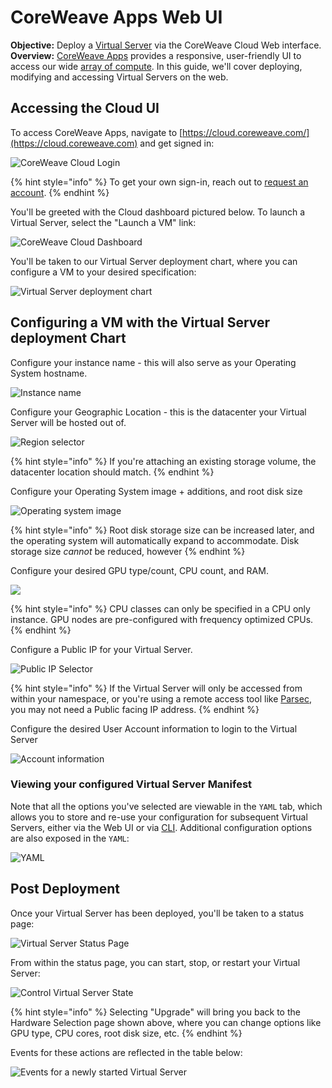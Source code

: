 # CoreWeave Apps Web UI

**Objective:** Deploy a [Virtual Server](../getting-started.md) via the CoreWeave Cloud Web interface.\
**Overview:** [CoreWeave Apps](https://apps.coreweave.com) provides a responsive, user-friendly UI to access our wide [array of compute](https://www.coreweave.com/pricing). In this guide, we'll cover deploying, modifying and accessing Virtual Servers on the web.

## Accessing the Cloud UI

To access CoreWeave Apps, navigate to [https://cloud.coreweave.com/](https://cloud.coreweave.com) and get signed in:

![CoreWeave Cloud Login](<../../docs/.gitbook/assets/image (31).png>)

{% hint style="info" %}
To get your own sign-in, reach out to [request an account](https://cloud.coreweave.com/request-account).
{% endhint %}

You'll be greeted with the Cloud dashboard pictured below. To launch a Virtual Server, select the "Launch a VM" link:

![CoreWeave Cloud Dashboard](<../../docs/.gitbook/assets/image (38).png>)

You'll be taken to our Virtual Server deployment chart, where you can configure a VM to your desired specification:

![Virtual Server deployment chart](<../../docs/.gitbook/assets/image (41).png>)

## Configuring a VM with the Virtual Server deployment Chart

Configure your instance name - this will also serve as your Operating System hostname.

![Instance name](<../../docs/.gitbook/assets/image (42).png>)

Configure your Geographic Location - this is the datacenter your Virtual Server will be hosted out of.

![Region selector](<../../docs/.gitbook/assets/image (43).png>)

{% hint style="info" %}
If you're attaching an existing storage volume, the datacenter location should match.
{% endhint %}

Configure your Operating System image + additions, and root disk size

![Operating system image](<../../docs/.gitbook/assets/image (44).png>)

{% hint style="info" %}
Root disk storage size can be increased later, and the operating system will automatically expand to accommodate. Disk storage size _cannot_ be reduced, however
{% endhint %}

Configure your desired GPU type/count, CPU count, and RAM.

![](<../../docs/.gitbook/assets/image (51).png>)

{% hint style="info" %}
CPU classes can only be specified in a CPU only instance. GPU nodes are pre-configured with frequency optimized CPUs.
{% endhint %}

Configure a Public IP for your Virtual Server.

![Public IP Selector](<../../docs/.gitbook/assets/image (45).png>)

{% hint style="info" %}
If the Virtual Server will only be accessed from within your namespace, or you're using a remote access tool like [Parsec](https://parsec.app), you may not need a Public facing IP address.
{% endhint %}

Configure the desired User Account information to login to the Virtual Server

![Account information](<../../docs/.gitbook/assets/image (46).png>)

### Viewing your configured Virtual Server Manifest

Note that all the options you've selected are viewable in the `YAML` tab, which allows you to store and re-use your configuration for subsequent Virtual Servers, either via the Web UI or via [CLI](../../docs/virtual-servers/deployment-methods/kubectl.md). Additional configuration options are also exposed in the `YAML`:

![YAML](<../../docs/.gitbook/assets/image (47).png>)

## Post Deployment

Once your Virtual Server has been deployed, you'll be taken to a status page:

![Virtual Server Status Page](<../../docs/.gitbook/assets/image (48).png>)

From within the status page, you can start, stop, or restart your Virtual Server:

![Control Virtual Server State](<../../docs/.gitbook/assets/image (49).png>)

{% hint style="info" %}
Selecting "Upgrade" will bring you back to the Hardware Selection page shown above, where you can change options like GPU type, CPU cores, root disk size, etc.
{% endhint %}

Events for these actions are reflected in the table below:

![Events for a newly started Virtual Server](<../../docs/.gitbook/assets/image (50).png>)
